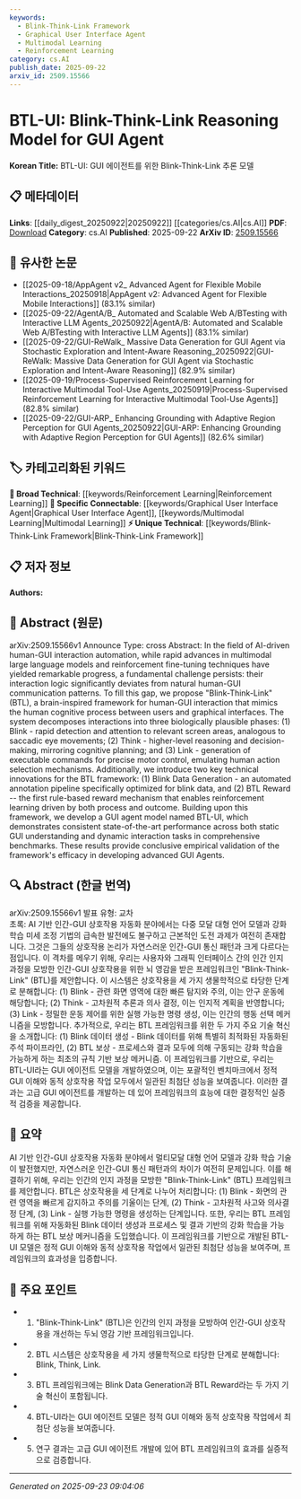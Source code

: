 ```yaml
---
keywords:
  - Blink-Think-Link Framework
  - Graphical User Interface Agent
  - Multimodal Learning
  - Reinforcement Learning
category: cs.AI
publish_date: 2025-09-22
arxiv_id: 2509.15566
---
```


<!-- KEYWORD_LINKING_METADATA:
{
  "processed_timestamp": "2025-09-23T09:04:06.574255",
  "vocabulary_version": "1.0",
  "selected_keywords": [
    "Blink-Think-Link Framework",
    "Graphical User Interface Agent",
    "Multimodal Learning",
    "Reinforcement Learning"
  ],
  "rejected_keywords": [],
  "similarity_scores": {
    "Blink-Think-Link Framework": 0.88,
    "Graphical User Interface Agent": 0.82,
    "Multimodal Learning": 0.8,
    "Reinforcement Learning": 0.75
  },
  "extraction_method": "AI_prompt_based",
  "budget_applied": true,
  "candidates_json": {
    "candidates": [
      {
        "surface": "Blink-Think-Link",
        "canonical": "Blink-Think-Link Framework",
        "aliases": [
          "BTL"
        ],
        "category": "unique_technical",
        "rationale": "This framework is central to the paper's novel approach to human-GUI interaction, providing a unique perspective on cognitive processes.",
        "novelty_score": 0.85,
        "connectivity_score": 0.65,
        "specificity_score": 0.9,
        "link_intent_score": 0.88
      },
      {
        "surface": "GUI Agent",
        "canonical": "Graphical User Interface Agent",
        "aliases": [
          "GUI Agent",
          "BTL-UI"
        ],
        "category": "specific_connectable",
        "rationale": "The GUI Agent is a key application of the BTL framework, linking it to broader AI-driven interaction models.",
        "novelty_score": 0.55,
        "connectivity_score": 0.78,
        "specificity_score": 0.8,
        "link_intent_score": 0.82
      },
      {
        "surface": "Multimodal large language models",
        "canonical": "Multimodal Learning",
        "aliases": [
          "Multimodal LLMs"
        ],
        "category": "specific_connectable",
        "rationale": "Multimodal learning is crucial for understanding the integration of language and vision in AI, relevant to the paper's context.",
        "novelty_score": 0.5,
        "connectivity_score": 0.85,
        "specificity_score": 0.7,
        "link_intent_score": 0.8
      },
      {
        "surface": "Reinforcement learning",
        "canonical": "Reinforcement Learning",
        "aliases": [
          "RL"
        ],
        "category": "broad_technical",
        "rationale": "Reinforcement learning is a foundational technique used in the BTL framework, linking it to broader AI methodologies.",
        "novelty_score": 0.4,
        "connectivity_score": 0.9,
        "specificity_score": 0.6,
        "link_intent_score": 0.75
      }
    ],
    "ban_list_suggestions": [
      "human-GUI interaction",
      "cognitive process"
    ]
  },
  "decisions": [
    {
      "candidate_surface": "Blink-Think-Link",
      "resolved_canonical": "Blink-Think-Link Framework",
      "decision": "linked",
      "scores": {
        "novelty": 0.85,
        "connectivity": 0.65,
        "specificity": 0.9,
        "link_intent": 0.88
      }
    },
    {
      "candidate_surface": "GUI Agent",
      "resolved_canonical": "Graphical User Interface Agent",
      "decision": "linked",
      "scores": {
        "novelty": 0.55,
        "connectivity": 0.78,
        "specificity": 0.8,
        "link_intent": 0.82
      }
    },
    {
      "candidate_surface": "Multimodal large language models",
      "resolved_canonical": "Multimodal Learning",
      "decision": "linked",
      "scores": {
        "novelty": 0.5,
        "connectivity": 0.85,
        "specificity": 0.7,
        "link_intent": 0.8
      }
    },
    {
      "candidate_surface": "Reinforcement learning",
      "resolved_canonical": "Reinforcement Learning",
      "decision": "linked",
      "scores": {
        "novelty": 0.4,
        "connectivity": 0.9,
        "specificity": 0.6,
        "link_intent": 0.75
      }
    }
  ]
}
-->

# BTL-UI: Blink-Think-Link Reasoning Model for GUI Agent

**Korean Title:** BTL-UI: GUI 에이전트를 위한 Blink-Think-Link 추론 모델

## 📋 메타데이터

**Links**: [[daily_digest_20250922|20250922]] [[categories/cs.AI|cs.AI]]
**PDF**: [Download](https://arxiv.org/pdf/2509.15566.pdf)
**Category**: cs.AI
**Published**: 2025-09-22
**ArXiv ID**: [2509.15566](https://arxiv.org/abs/2509.15566)

## 🔗 유사한 논문
- [[2025-09-18/AppAgent v2_ Advanced Agent for Flexible Mobile Interactions_20250918|AppAgent v2: Advanced Agent for Flexible Mobile Interactions]] (83.1% similar)
- [[2025-09-22/AgentA/B_ Automated and Scalable Web A/BTesting with Interactive LLM Agents_20250922|AgentA/B: Automated and Scalable Web A/BTesting with Interactive LLM Agents]] (83.1% similar)
- [[2025-09-22/GUI-ReWalk_ Massive Data Generation for GUI Agent via Stochastic Exploration and Intent-Aware Reasoning_20250922|GUI-ReWalk: Massive Data Generation for GUI Agent via Stochastic Exploration and Intent-Aware Reasoning]] (82.9% similar)
- [[2025-09-19/Process-Supervised Reinforcement Learning for Interactive Multimodal Tool-Use Agents_20250919|Process-Supervised Reinforcement Learning for Interactive Multimodal Tool-Use Agents]] (82.8% similar)
- [[2025-09-22/GUI-ARP_ Enhancing Grounding with Adaptive Region Perception for GUI Agents_20250922|GUI-ARP: Enhancing Grounding with Adaptive Region Perception for GUI Agents]] (82.6% similar)

## 🏷️ 카테고리화된 키워드
**🧠 Broad Technical**: [[keywords/Reinforcement Learning|Reinforcement Learning]]
**🔗 Specific Connectable**: [[keywords/Graphical User Interface Agent|Graphical User Interface Agent]], [[keywords/Multimodal Learning|Multimodal Learning]]
**⚡ Unique Technical**: [[keywords/Blink-Think-Link Framework|Blink-Think-Link Framework]]

## 📋 저자 정보

**Authors:** 

## 📄 Abstract (원문)

arXiv:2509.15566v1 Announce Type: cross 
Abstract: In the field of AI-driven human-GUI interaction automation, while rapid advances in multimodal large language models and reinforcement fine-tuning techniques have yielded remarkable progress, a fundamental challenge persists: their interaction logic significantly deviates from natural human-GUI communication patterns. To fill this gap, we propose "Blink-Think-Link" (BTL), a brain-inspired framework for human-GUI interaction that mimics the human cognitive process between users and graphical interfaces. The system decomposes interactions into three biologically plausible phases: (1) Blink - rapid detection and attention to relevant screen areas, analogous to saccadic eye movements; (2) Think - higher-level reasoning and decision-making, mirroring cognitive planning; and (3) Link - generation of executable commands for precise motor control, emulating human action selection mechanisms. Additionally, we introduce two key technical innovations for the BTL framework: (1) Blink Data Generation - an automated annotation pipeline specifically optimized for blink data, and (2) BTL Reward -- the first rule-based reward mechanism that enables reinforcement learning driven by both process and outcome. Building upon this framework, we develop a GUI agent model named BTL-UI, which demonstrates consistent state-of-the-art performance across both static GUI understanding and dynamic interaction tasks in comprehensive benchmarks. These results provide conclusive empirical validation of the framework's efficacy in developing advanced GUI Agents.

## 🔍 Abstract (한글 번역)

arXiv:2509.15566v1 발표 유형: 교차  
초록: AI 기반 인간-GUI 상호작용 자동화 분야에서는 다중 모달 대형 언어 모델과 강화 학습 미세 조정 기법의 급속한 발전에도 불구하고 근본적인 도전 과제가 여전히 존재합니다. 그것은 그들의 상호작용 논리가 자연스러운 인간-GUI 통신 패턴과 크게 다르다는 점입니다. 이 격차를 메우기 위해, 우리는 사용자와 그래픽 인터페이스 간의 인간 인지 과정을 모방한 인간-GUI 상호작용을 위한 뇌 영감을 받은 프레임워크인 "Blink-Think-Link" (BTL)를 제안합니다. 이 시스템은 상호작용을 세 가지 생물학적으로 타당한 단계로 분해합니다: (1) Blink - 관련 화면 영역에 대한 빠른 탐지와 주의, 이는 안구 운동에 해당합니다; (2) Think - 고차원적 추론과 의사 결정, 이는 인지적 계획을 반영합니다; (3) Link - 정밀한 운동 제어를 위한 실행 가능한 명령 생성, 이는 인간의 행동 선택 메커니즘을 모방합니다. 추가적으로, 우리는 BTL 프레임워크를 위한 두 가지 주요 기술 혁신을 소개합니다: (1) Blink 데이터 생성 - Blink 데이터를 위해 특별히 최적화된 자동화된 주석 파이프라인, (2) BTL 보상 - 프로세스와 결과 모두에 의해 구동되는 강화 학습을 가능하게 하는 최초의 규칙 기반 보상 메커니즘. 이 프레임워크를 기반으로, 우리는 BTL-UI라는 GUI 에이전트 모델을 개발하였으며, 이는 포괄적인 벤치마크에서 정적 GUI 이해와 동적 상호작용 작업 모두에서 일관된 최첨단 성능을 보여줍니다. 이러한 결과는 고급 GUI 에이전트를 개발하는 데 있어 프레임워크의 효능에 대한 결정적인 실증적 검증을 제공합니다.

## 📝 요약

AI 기반 인간-GUI 상호작용 자동화 분야에서 멀티모달 대형 언어 모델과 강화 학습 기술이 발전했지만, 자연스러운 인간-GUI 통신 패턴과의 차이가 여전히 문제입니다. 이를 해결하기 위해, 우리는 인간의 인지 과정을 모방한 "Blink-Think-Link" (BTL) 프레임워크를 제안합니다. BTL은 상호작용을 세 단계로 나누어 처리합니다: (1) Blink - 화면의 관련 영역을 빠르게 감지하고 주의를 기울이는 단계, (2) Think - 고차원적 사고와 의사결정 단계, (3) Link - 실행 가능한 명령을 생성하는 단계입니다. 또한, 우리는 BTL 프레임워크를 위해 자동화된 Blink 데이터 생성과 프로세스 및 결과 기반의 강화 학습을 가능하게 하는 BTL 보상 메커니즘을 도입했습니다. 이 프레임워크를 기반으로 개발된 BTL-UI 모델은 정적 GUI 이해와 동적 상호작용 작업에서 일관된 최첨단 성능을 보여주며, 프레임워크의 효과성을 입증합니다.

## 🎯 주요 포인트

- 1. "Blink-Think-Link" (BTL)은 인간의 인지 과정을 모방하여 인간-GUI 상호작용을 개선하는 두뇌 영감 기반 프레임워크입니다.
- 2. BTL 시스템은 상호작용을 세 가지 생물학적으로 타당한 단계로 분해합니다: Blink, Think, Link.
- 3. BTL 프레임워크에는 Blink Data Generation과 BTL Reward라는 두 가지 기술 혁신이 포함됩니다.
- 4. BTL-UI라는 GUI 에이전트 모델은 정적 GUI 이해와 동적 상호작용 작업에서 최첨단 성능을 보여줍니다.
- 5. 연구 결과는 고급 GUI 에이전트 개발에 있어 BTL 프레임워크의 효과를 실증적으로 검증합니다.


---

*Generated on 2025-09-23 09:04:06*